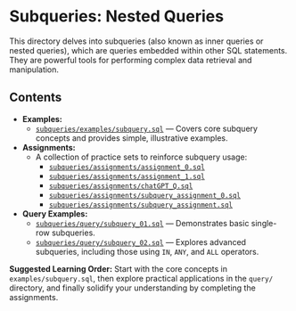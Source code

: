 # Subqueries: Nested Queries

This directory delves into subqueries (also known as inner queries or nested queries), which are queries embedded within other SQL statements. They are powerful tools for performing complex data retrieval and manipulation.

## Contents

- **Examples:**
  - [`subqueries/examples/subquery.sql`](subqueries/examples/subquery.sql) — Covers core subquery concepts and provides simple, illustrative examples.
- **Assignments:**
  - A collection of practice sets to reinforce subquery usage:
    - [`subqueries/assignments/assignment_0.sql`](subqueries/assignments/assignment_0.sql)
    - [`subqueries/assignments/assignment_1.sql`](subqueries/assignments/assignment_1.sql)
    - [`subqueries/assignments/chatGPT_Q.sql`](subqueries/assignments/chatGPT_Q.sql)
    - [`subqueries/assignments/subquery_assignment_0.sql`](subqueries/assignments/subquery_assignment_0.sql)
    - [`subqueries/assignments/subquery_assignment.sql`](subqueries/assignments/subquery_assignment.sql)
- **Query Examples:**
  - [`subqueries/query/subquery_01.sql`](subqueries/query/subquery_01.sql) — Demonstrates basic single-row subqueries.
  - [`subqueries/query/subquery_02.sql`](subqueries/query/subquery_02.sql) — Explores advanced subqueries, including those using `IN`, `ANY`, and `ALL` operators.

**Suggested Learning Order:** Start with the core concepts in `examples/subquery.sql`, then explore practical applications in the `query/` directory, and finally solidify your understanding by completing the assignments.
